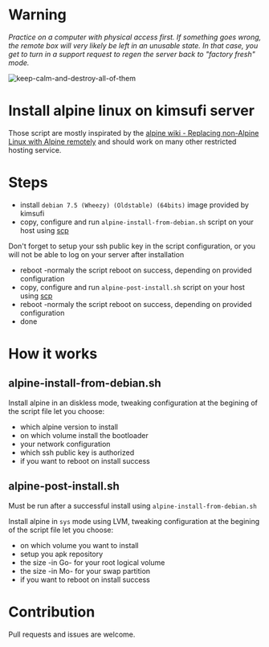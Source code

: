 # Warning

*Practice on a computer with physical access first. If something goes wrong, the remote box will very likely be left in an unusable state. In that case, you get to turn in a support request to regen the server back to "factory fresh" mode.*

![keep-calm-and-destroy-all-of-them](http://sd.keepcalm-o-matic.co.uk/i/keep-calm-and-destroy-the-server-1.png)

# Install alpine linux on kimsufi server

Those script are mostly inspirated by the [alpine wiki - Replacing non-Alpine Linux with Alpine remotely](http://wiki.alpinelinux.org/wiki/Replacing_non-Alpine_Linux_with_Alpine_remotely) and should work on many other restricted hosting service.

# Steps

- install `debian 7.5 (Wheezy) (Oldstable) (64bits)` image provided by kimsufi
- copy, configure and run `alpine-install-from-debian.sh` script on your host using [scp](http://linux.die.net/man/1/scp)

Don't forget to setup your ssh public key in the script configuration, or you will not be able to log on your server after installation

- reboot -normaly the script reboot on success, depending on provided configuration
- copy, configure and run `alpine-post-install.sh` script on your host using [scp](http://linux.die.net/man/1/scp)
- reboot -normaly the script reboot on success, depending on provided configuration
- done

# How it works

## alpine-install-from-debian.sh

Install alpine in an diskless mode, tweaking configuration at the begining of the script file let you choose:

- which alpine version to install
- on which volume install the bootloader
- your network configuration
- which ssh public key is authorized
- if you want to reboot on install success

## alpine-post-install.sh

Must be run after a successful install using `alpine-install-from-debian.sh`

Install alpine in `sys` mode using LVM, tweaking configuration at the begining of the script file let you choose:

- on which volume you want to install
- setup you apk repository
- the size -in Go- for your root logical volume
- the size -in Mo- for your swap partition
- if you want to reboot on install success

# Contribution

Pull requests and issues are welcome.
